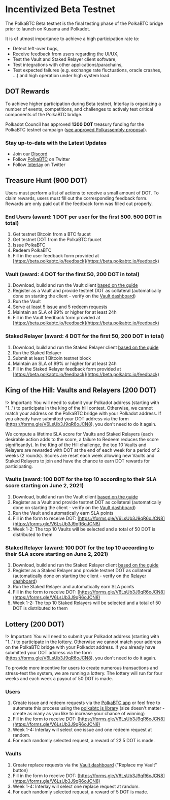 # Incentivized Beta Testnet

The PolkaBTC Beta testnet is the final testing phase of the PolkaBTC bridge prior to launch on Kusama and Polkadot.

It is of utmost importance to achieve a high participation rate to:
- Detect left-over bugs,
- Receive feedback from users regarding the UI/UX,
- Test the Vault and Staked Relayer client software,
- Test integrations with other applications/parachains,
- Test expected failures (e.g. exchange rate fluctuations, oracle crashes, …) and high operation under high system load.

## DOT Rewards

To achieve higher participation during Beta testnet, Interlay is organizing a number of events, competitions, and challenges to actively test critical components of the PolkaBTC bridge.

Polkadot Council has approved **1300 DOT** treasury funding for the PolkaBTC testnet campaign ([see approved Polkassembly proposal](https://polkadot.polkassembly.io/treasury/36)).

### Stay up-to-date with the Latest Updates

- Join our [Discord](https://discord.gg/KgCYK3MKSf)
- Follow [PolkaBTC](https://twitter.com/polkaBTC) on Twitter
- Follow [Interlay](https://twitter.com/InterlayHQ) on Twitter

## Treasure Hunt (900 DOT)

Users must perform a list of actions to receive a small amount of DOT. To claim rewards, users must fill out the corresponding feedback form. Rewards are only paid out if the feedback form was filled out properly.

### End Users (award: 1 DOT per user for the first 500. 500 DOT in total)

1. Get testnet Bitcoin from a BTC faucet
1. Get testnet DOT from the PolkaBTC faucet
1. Issue PolkaBTC
1. Redeem PolkaBTC
1. Fill in the user feedback form provided at [https://beta.polkabtc.io/feedback](https://beta.polkabtc.io/feedback)

### Vault (award: 4 DOT for the first 50, 200 DOT in total)

1. Download, build and run the Vault client [based on the guide](https://docs.polkabtc.io/#/vault/guide)
1. Register as a Vault and provide testnet DOT as collateral (automatically done on starting the client - verify on the [Vault dashboard](https://beta.polkabtc.io/dashboard/vaults))
1. Run the Vault
1. Serve at least 5 issue and 5 redeem requests
1. Maintain an SLA of 99% or higher for at least 24h
1. Fill in the Vault feedback form provided at [https://beta.polkabtc.io/feedback](https://beta.polkabtc.io/feedback)

### Staked Relayer (award: 4 DOT for the first 50, 200 DOT in total)

1. Download, build and run the Staked Relayer client [based on the guide](https://docs.polkabtc.io/#/relayer/guide)
1. Run the Staked Relayer
1. Submit at least 1 Bitcoin testnet block
1. Maintain an SLA of 99% or higher for at least 24h
1. Fill in the Staked Relayer feedback form provided at [https://beta.polkabtc.io/feedback](https://beta.polkabtc.io/feedback)

## King of the Hill: Vaults and Relayers (200 DOT)

!> Important: You will need to submit your Polkadot address (starting with "1..") to participate in the king of the hill contest. Otherwise, we cannot match your address on the PolkaBTC bridge with your Polkadot address. If you already have submitted your DOT address via the form (https://forms.gle/V6LsUb3J9qR6oJCN8), you don't need to do it again.

We compute a lifetime SLA score for Vaults and Staked Relayers (each desirable action adds to the score, a failure to Redeem reduces the score significantly).
In the King of the Hill challenge, the top 10 Vaults and Relayers are rewarded with DOT at the end of each week for a period of 2 weeks (2 rounds). Scores are reset each week allowing new Vaults and Staked Relayers to join and have the chance to earn DOT rewards for participating.

### Vaults (award: 100 DOT for the top 10 according to their SLA score starting on June 2, 2021)

1. Download, build and run the Vault client [based on the guide](https://docs.polkabtc.io/#/vault/guide)
1. Register as a Vault and provide testnet DOT as collateral (automatically done on starting the client - verify on the [Vault dashboard](https://beta.polkabtc.io/dashboard/vaults))
1. Run the Vault and automatically earn SLA points
1. Fill in the form to receive DOT: [https://forms.gle/V6LsUb3J9qR6oJCN8](https://forms.gle/V6LsUb3J9qR6oJCN8)
1. Week 1-2: The top 10 Vaults will be selected and a total of 50 DOT is distributed to them

### Staked Relayer (award: 100 DOT for the top 10 according to their SLA score starting on June 2, 2021)

1. Download, build and run the Staked Relayer client [based on the guide](https://docs.polkabtc.io/#/relayer/guide)
1. Register as a Staked Relayer and provide testnet DOT as collateral (automatically done on starting the client - verify on the [Relayer dashboard](https://beta.polkabtc.io/dashboard/parachain))
1. Run the Staked Relayer and automatically earn SLA points
1. Fill in the form to receive DOT: [https://forms.gle/V6LsUb3J9qR6oJCN8](https://forms.gle/V6LsUb3J9qR6oJCN8)
1. Week 1-2: The top 10 Staked Relayers will be selected and a total of 50 DOT is distributed to them

## Lottery (200 DOT)

!> Important: You will need to submit your Polkadot address (starting with "1..") to participate in the lottery. Otherwise we cannot match your address on the PolkaBTC bridge with your Polkadot address. If you already have submitted your DOT address via the form (https://forms.gle/V6LsUb3J9qR6oJCN8), you don't need to do it again.

To provide more incentive for users to create numerous transactions and stress-test the system, we are running a lottery.
The lottery will run for four weeks and each week a payout of 50 DOT is made.

### Users

1. Create issue and redeem requests via the [PolkaBTC app](https://beta.polkabtc.io/app) or feel free to automate this process using the [polkabtc js library](https://github.com/interlay/polkabtc-js) (size doesn't matter - create as many as you like to increase your chance of winning)
1. Fill in the form to receive DOT: [https://forms.gle/V6LsUb3J9qR6oJCN8](https://forms.gle/V6LsUb3J9qR6oJCN8)
1. Week 1-4: Interlay will select one issue and one redeem request at random.
1. For each randomly selected request, a reward of 22.5 DOT is made.

### Vaults

1. Create replace requests via the [Vault dashboard](https://beta.polkabtc.io/vault) ("Replace my Vault" button)
1. Fill in the form to receive DOT: [https://forms.gle/V6LsUb3J9qR6oJCN8](https://forms.gle/V6LsUb3J9qR6oJCN8)
1. Week 1-4: Interlay will select one replace request at random.
1. For each randomly selected request, a reward of 5 DOT is made.
